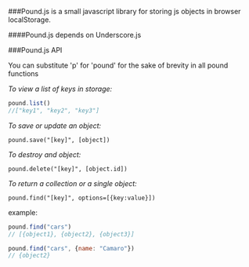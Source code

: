 ###Pound.js is a small javascript library for storing js objects in browser localStorage.

####Pound.js depends on Underscore.js

###Pound.js API

You can substitute 'p' for 'pound' for the sake of brevity in all pound functions

_To view a list of keys in storage:_
```javascript
pound.list()
//["key1", "key2", "key3"]
```

_To save or update an object:_

```pound.save("[key]", [object])```

_To destroy and object:_

```pound.delete("[key]", [object.id])```

_To return a collection or a single object:_

```pound.find("[key]", options=[{key:value}])```

example:
```javascript
pound.find("cars")
// [{object1}, {object2}, {object3}]
```
```javascript
pound.find("cars", {name: "Camaro"})
// {object2}
```
